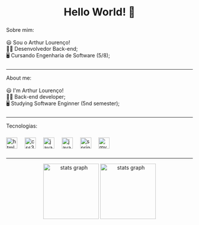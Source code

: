 <h1 align="center">Hello World! 👋</h1>

###

<p align="left">Sobre mim:<br><br>😃 Sou o Arthur Lourenço!<br>👩‍💻 Desenvolvedor Back-end;<br>🖥️ Cursando Engenharia de Software (5/8);</p>

###
<hr>
<p align="left">About me:<br><br>😃 I'm Arthur Lourenço!<br>👩‍💻 Back-end developer;<br>🖥️ Studying Software Enginner (5nd semester);</p>

###
<hr>
<p align="left">Tecnologias:</p>

###

<div align="left">
  <img src="https://cdn.jsdelivr.net/gh/devicons/devicon/icons/html5/html5-original.svg" height="30" alt="html5 logo"  />
  <img width="12" />
  <img src="https://cdn.jsdelivr.net/gh/devicons/devicon/icons/css3/css3-original.svg" height="30" alt="css3 logo"  />
  <img width="12" />
  <img src="https://cdn.jsdelivr.net/gh/devicons/devicon/icons/javascript/javascript-original.svg" height="30" alt="javascript logo"  />
  <img width="12" />
  <img src="https://cdn.jsdelivr.net/gh/devicons/devicon/icons/java/java-original.svg" height="30" alt="java logo"  />
  <img width="12" />
  <img src="https://cdn.jsdelivr.net/gh/devicons/devicon/icons/spring/spring-original.svg" height="30" alt="spring logo"  />
  <img width="12" />
  <img src="https://cdn.jsdelivr.net/gh/devicons/devicon/icons/mysql/mysql-original.svg" height="30" alt="mysql logo"  />
</div>

###
<hr>
<div align="center">
  <img src="https://github-readme-stats.vercel.app/api?username=lourez&hide_title=false&hide_rank=false&show_icons=true&include_all_commits=true&count_private=true&disable_animations=false&theme=dark&locale=en&hide_border=false" height="150" alt="stats graph"/>
  <img src="https://github-readme-stats.vercel.app/api/top-langs/?username=lourez&layout=compact&hide_title=false&hide_rank=false&show_icons=true&include_all_commits=true&count_private=true&disable_animations=false&theme=dark&locale=en&hide_border=false" height="150" alt="stats graph"/>
</div>

###
